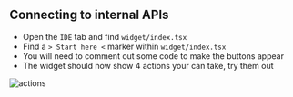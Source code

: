 ## Connecting to internal APIs

- Open the `IDE` tab and find `widget/index.tsx`
- Find a `> Start here <` marker within `widget/index.tsx`
- You will need to comment out some code to make the buttons appear
- The widget should now show 4 actions your can take, try them out

![actions](https://p-qkfgo2.t2.n0.cdn.getcloudapp.com/items/xQu6lwZp/4b0ba92a-edfe-49b2-9178-fd2f5d31b7aa.png?source=viewer&v=015338c62310340a21ced7bb6a4ab10d)
